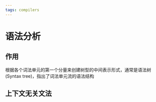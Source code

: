 ```yaml
---
tags: compilers
---
```

# 语法分析

## 作用

根据各个词法单元的第一个分量来创建树型的中间表示形式，通常是语法树 (Syntax tree)，指出了词法单元流的语法结构

## 上下文无关文法
